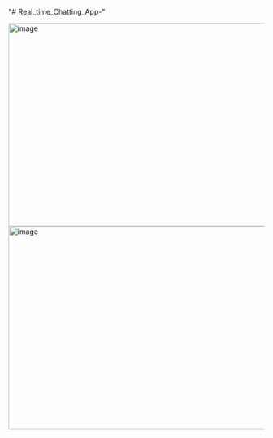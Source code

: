 "# Real_time_Chatting_App-" 

<img width="600" height="400" alt="image" src="https://github.com/user-attachments/assets/84872165-2361-4112-a923-39d4525d536d" />

<img width="600" height="400" alt="image" src="https://github.com/user-attachments/assets/b0098924-294a-4c69-90f5-3e910481cf9a" />

